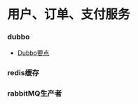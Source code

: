 # 用户、订单、支付服务
### dubbo
* [Dubbo要点](http://svip.iocoder.cn/Dubbo/Interview/#Dubbo)

### redis缓存

### rabbitMQ生产者

